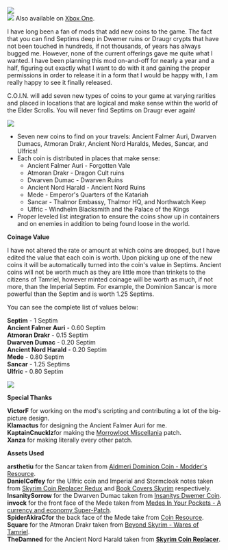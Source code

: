 ![](https://raw.githubusercontent.com/PierreDespereaux/PierreDespereaux/master/assets/images/banners/C.O.I.N.png)\
[![](https://raw.githubusercontent.com/PierreDespereaux/PierreDespereaux/master/assets/images/Xbox%20Tiny.png)](https://bethesda.net/en/mods/skyrim/mod-detail/4220943)﻿ Also available on [Xbox One](https://bethesda.net/en/mods/skyrim/mod-detail/4220943)﻿.

I have long been a fan of mods that add new coins to the game. The fact that you can find Septims deep in Dwemer ruins or Draugr crypts that have not been touched in hundreds, if not thousands, of years has always bugged me. However, none of the current offerings gave me quite what I wanted. I have been planning this mod on-and-off for nearly a year and a half, figuring out exactly what I want to do with it and gaining the proper permissions in order to release it in a form that I would be happy with, I am really happy to see it finally released.

C.O.I.N. will add seven new types of coins to your game at varying rarities and placed in locations that are logical and make sense within the world of the Elder Scrolls. You will never find Septims on Draugr ever again!

![](https://raw.githubusercontent.com/PierreDespereaux/PierreDespereaux/master/assets/images/banners/Features.png)

- Seven new coins to find on your travels: Ancient Falmer Auri, Dwarven Dumacs, Atmoran Drakr, Ancient Nord Haralds, Medes, Sancar, and Ulfrics!
- Each coin is distributed in places that make sense:  
    - Ancient Falmer Auri - Forgotten Vale  
    - Atmoran Drakr - Dragon Cult ruins  
    - Dwarven Dumac - Dwarven Ruins  
    - Ancient Nord Harald - Ancient Nord Ruins  
    - Mede - Emperor's Quarters of the Katariah  
    - Sancar - Thalmor Embassy, Thalmor HQ, and Northwatch Keep  
    - Ulfric - Windhelm Blacksmith and the Palace of the Kings  
- Proper leveled list integration to ensure the coins show up in containers and on enemies in addition to being found loose in the world.

__**Coinage Value**__

I have not altered the rate or amount at which coins are dropped, but I have edited the value that each coin is worth. Upon picking up one of the new coins it will be automatically turned into the coin's value in Septims. Ancient coins will not be worth much as they are little more than trinkets to the citizens of Tamriel, however minted coinage will be worth as much, if not more, than the Imperial Septim. For example, the Dominion Sancar is more powerful than the Septim and is worth 1.25 Septims.

You can see the complete list of values below:

**Septim** - 1 Septim\
**Ancient Falmer Auri** - 0.60 Septim\
**Atmoran Drakr** - 0.15 Septim\
**Dwarven Dumac** - 0.20 Septim\
**Ancient Nord Harald** - 0.20 Septim\
**Mede** - 0.80 Septim\
**Sancar** - 1.25 Septims\
**Ulfric** - 0.80 Septim

![](https://raw.githubusercontent.com/PierreDespereaux/PierreDespereaux/master/assets/images/banners/Credits.png)

**Special Thanks**

**VictorF** for working on the mod's scripting and contributing a lot of the big-picture design.\
**Klamactus** for designing the Ancient Falmer Auri for me.\
**KaptainCnucklz**for making the [Morrowloot Miscellania](https://www.nexusmods.com/skyrimspecialedition/mods/27094) patch.\
**Xanza** for making literally every other patch.

**Assets Used**

**arsthetiu** for the Sancar taken from [Aldmeri Dominion Coin - Modder's Resource](https://www.nexusmods.com/skyrimspecialedition/mods/47218)﻿.\
**DanielCoffey** for the Ulfric coin and Imperial and Stormcloak notes taken from [Skyrim Coin Replacer Redux](https://www.nexusmods.com/skyrim/mods/48195/) ﻿and [Book Covers Skyrim](https://www.nexusmods.com/skyrimspecialedition/mods/901) respectively.\
**InsanitySorrow** for the Dwarven Dumac taken from [Insanitys Dwemer Coin](https://www.nexusmods.com/skyrim/mods/33812)﻿.\
**invock** for the front face of the Mede taken from [Medes In Your Pockets - A currency and economy Super-Patch](https://www.nexusmods.com/skyrimspecialedition/mods/26097).\
**SpiderAkiraCfor** the back face of the Mede take from [Coin Resource](https://www.nexusmods.com/skyrim/mods/45063)﻿.\
**Square** for the Atmoran Drakr taken from [Beyond Skyrim - Wares of Tamriel](https://www.nexusmods.com/skyrimspecialedition/mods/31519).\
**TheDamned** for the Ancient Nord Harald taken from **[Skyrim Coin Replacer](https://web.archive.org/web/20131210095057/http://www.nexusmods.com/skyrim/mods/8611/)**.
